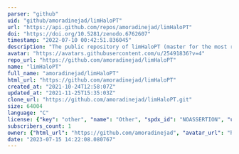 ```yaml
---
parser: "github"
uid: "github/amoradinejad/limHaloPT"
url: "https://api.github.com/repos/amoradinejad/limHaloPT"
doi: "https://doi.org/10.5281/zenodo.6762607"
timestamp: "2022-07-10 00:42:51.836045"
description: "The public repository of limHaloPT (master for the most recent version of the code)"
avatar: "https://avatars.githubusercontent.com/u/25491836?v=4"
repo_url: "https://github.com/amoradinejad/limHaloPT"
name: "limHaloPT"
full_name: "amoradinejad/limHaloPT"
html_url: "https://github.com/amoradinejad/limHaloPT"
created_at: "2021-10-24T12:58:07Z"
updated_at: "2021-11-25T15:35:03Z"
clone_url: "https://github.com/amoradinejad/limHaloPT.git"
size: 64004
language: "C"
license: {"key": "other", "name": "Other", "spdx_id": "NOASSERTION", "url": null, "node_id": "MDc6TGljZW5zZTA="}
subscribers_count: 1
owner: {"html_url": "https://github.com/amoradinejad", "avatar_url": "https://avatars.githubusercontent.com/u/25491836?v=4", "login": "amoradinejad", "type": "User"}
date: "2023-07-15 14:22:08.080767"
---
```

